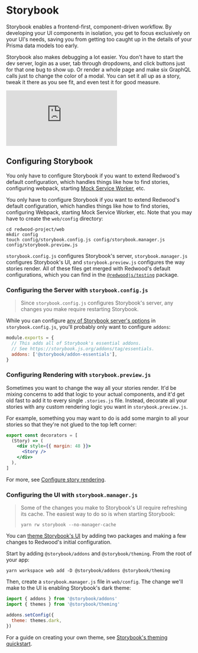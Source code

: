 # Storybook

Storybook enables a frontend-first, component-driven workflow.
By developing your UI components in isolation, you get to focus exclusively on your UI's needs,
saving you from getting too caught up in the details of your Prisma data models too early.

Storybook also makes debugging a lot easier.
You don't have to start the dev server, login as a user, tab through dropdowns, and click buttons just for that one bug to show up.
Or render a whole page and make six GraphQL calls just to change the color of a modal.
You can set it all up as a story, tweak it there as you see fit, and even test it for good measure.

<div class="video-container">
  <iframe src="https://www.youtube.com/embed/GfhPeOiXDLA?rel=0" frameborder="0" allow="accelerometer; autoplay; encrypted-media; gyroscope; picture-in-picture; modestbranding; showinfo=0" allowfullscreen></iframe>
</div>

## Configuring Storybook

You only have to configure Storybook if you want to extend Redwood's default configuration, which handles things like how to find stories, configuring webpack, starting [Mock Service Worker](https://mswjs.io/), etc.

You only have to configure Storybook if you want to extend Redwood's default configuration, which handles things like how to find stories, configuring Webpack, starting Mock Service Worker, etc.
Note that you may have to create the `web/config` directory:

```
cd redwood-project/web
mkdir config
touch config/storybook.config.js config/storybook.manager.js config/storybook.preview.js
```

`storybook.config.js` configures Storybook's server, `storybook.manager.js` configures Storybook's UI, and `storybook.preview.js` configures the way stories render.
All of these files get merged with Redwood's default configurations, which you can find in the [`@redwoodjs/testing`](https://github.com/redwoodjs/redwood/tree/main/packages/testing/config/storybook) package.

### Configuring the Server with `storybook.config.js`

> Since `storybook.config.js` configures Storybook's server, any changes you make require restarting Storybook.

While you can configure [any of Storybook server's options](https://storybook.js.org/docs/react/configure/overview#configure-your-storybook-project) in `storybook.config.js`, you'll probably only want to configure `addons`:

```js title="web/config/storybook.config.js"
module.exports = {
  // This adds all of Storybook's essential addons.
  // See https://storybook.js.org/addons/tag/essentials.
  addons: ['@storybook/addon-essentials'],
}
```

### Configuring Rendering with `storybook.preview.js`

Sometimes you want to change the way all your stories render.
It'd be mixing concerns to add that logic to your actual components, and it'd get old fast to add it to every single `.stories.js` file.
Instead, decorate all your stories with any custom rendering logic you want in `storybook.preview.js`.

For example, something you may want to do is add some margin to all your stories so that they're not glued to the top left corner:

```jsx title="web/config/storybook.preview.js"
export const decorators = [
  (Story) => (
    <div style={{ margin: 48 }}>
      <Story />
    </div>
  ),
]
```

For more, see [Configure story rendering](https://storybook.js.org/docs/react/configure/overview#configure-story-rendering).

### Configuring the UI with `storybook.manager.js`

> Some of the changes you make to Storybook's UI require refreshing its cache.
> The easiest way to do so is when starting Storybook:
>
> ```
> yarn rw storybook --no-manager-cache
> ```

You can [theme Storybook's UI](https://storybook.js.org/docs/react/configure/theming) by adding two packages and making a few changes to Redwood's initial configuration.

Start by adding `@storybook/addons` and `@storybook/theming`.
From the root of your app:

```
yarn workspace web add -D @storybook/addons @storybook/theming
```

Then, create a `storybook.manager.js` file in `web/config`.
The change we'll make to the UI is enabling Storybook's dark theme:

```javascript title="web/config/storybook.manager.js"
import { addons } from '@storybook/addons'
import { themes } from '@storybook/theming'

addons.setConfig({
  theme: themes.dark,
})
```

For a guide on creating your own theme, see [Storybook's theming quickstart](https://storybook.js.org/docs/react/configure/theming#create-a-theme-quickstart).
